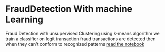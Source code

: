 # FraudDetection With machine Learning
Fraud Detection with unsupervised Clustering
using k-means algorithm we train a classifier on legit transaction
fraud transactions are detected then when they can't conform to recognized patterns
[read the notebook](Clustering2.ipynb)

